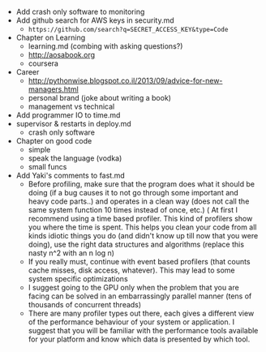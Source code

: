 * Add crash only software to monitoring
* Add github search for AWS keys in security.md
    * `https://github.com/search?q=SECRET_ACCESS_KEY&type=Code`
* Chapter on Learning
    * learning.md (combing with asking questions?)
    * http://aosabook.org
    * coursera
* Career
    * http://pythonwise.blogspot.co.il/2013/09/advice-for-new-managers.html
    * personal brand (joke about writing a book)
    * management vs technical
* Add programmer IO to time.md
* supervisor & restarts in deploy.md
    * crash only software
* Chapter on good code
    * simple
    * speak the language (vodka)
    * small funcs
* Add Yaki's comments to fast.md
    * Before profiling, make sure that the program does what it should be doing
      (if a bug causes it to not go through some important and heavy code
       parts..) and operates in a clean way (does not call the same system function
      10 times instead of once, etc.)
    ( At first I recommend using a time based profiler. This kind of profilers
    show you where the time is spent. This helps you clean your code from all
    kinds idiotic things you do (and didn't know up till now that you were
    doing), use the right data structures and algorithms (replace this nasty n^2
    with an n log n)
    * If you really must, continue with event based profilers (that counts cache
      misses, disk access, whatever). This may lead to some system specific
    optimizations
    * I suggest going to the GPU only when the problem that you are facing can
      be solved in an embarrassingly parallel manner (tens of thousands of
    concurrent threads)
    * There are many profiler types out there, each gives a different view of
      the performance behaviour of your system or application. I suggest that
    you will be familiar with the performance tools available for your platform
    and know which data is presented by which tool.
